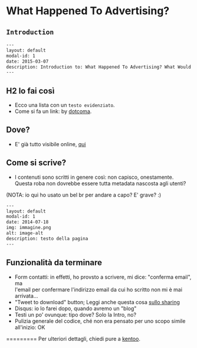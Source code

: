What Happened To Advertising?
=========================

## `Introduction` 

```txt
---
layout: default
modal-id: 1
date: 2015-03-07
description: Introduction to: What Happened To Advertising? What Would Gossage Do?
---
```



## H2 lo fai così
 - Ecco una lista con un `testo evidenziato`.
 - Come si fa un link: by [dotcoma](http://dotcoma.it).
 
## Dove? 
 - E' già tutto visibile online, [qui](http://dotcoma.github.io/)

## Come si scrive?  
- I contenuti sono scritti in genere così: non capisco, onestamente.<br />
Questa roba non dovrebbe essere tutta metadata nascosta agli utenti?

(NOTA: io qui ho usato un bel br per andare a capo? E' grave? :)

```txt
---
layout: default
modal-id: 1
date: 2014-07-18
img: immagine.png
alt: image-alt
description: testo della pagina
---
```

## Funzionalità da terminare
- Form contatti: in effetti, ho provsto a scrivere, mi dice: "conferma email", ma<br /> 
l'email per confermare l'indirizzo email da cui ho scritto non mi è mai arrivata...
- "Tweet to download" button; Leggi anche questa cosa [sullo sharing](http://blog.getsocial.io/why-dark-social-sharing-isnt-light-years-away)
- Disqus: io lo farei dopo, quando avremo un "blog"
- Testi un po' ovunque: tipo dove? Solo la Intro, no?
- Pulizia generale del codice, ché non era pensato per uno scopo simile all'inizio: OK

=========
Per ulteriori dettagli, chiedi pure a [kentoo](http://margiovanni.com).
